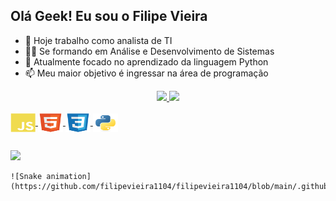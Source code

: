 ## Olá Geek! Eu sou o Filipe Vieira 
- 👀  Hoje trabalho  como analista de TI 
- 👩‍💻  Se formando  em Análise e Desenvolvimento de Sistemas 
- 🐍  Atualmente focado no aprendizado da linguagem Python            
- 📫  Meu maior objetivo é ingressar na área de programação 

<div align="center">
  <a href="https://github.com/filipevieira1104">
  <img height="180em" src="https://github-readme-stats.vercel.app/api?username=filipevieira1104&show_icons=true&theme=tokyonight&include_all_commits=true&count_private=true"/>
  <img height="180em" src="https://github-readme-stats.vercel.app/api/top-langs/?username=filipevieira1104&layout=compact&langs_count=7&theme=tokyonight"/>
</div>
<div style="display: inline_block"><br>
  <img align="center" alt="Js" height="30" width="40" src="https://raw.githubusercontent.com/devicons/devicon/master/icons/javascript/javascript-plain.svg">
  <img align="center" alt="HTML" height="30" width="40" src="https://raw.githubusercontent.com/devicons/devicon/master/icons/html5/html5-original.svg">
  <img align="center" alt="CSS" height="30" width="40" src="https://raw.githubusercontent.com/devicons/devicon/master/icons/css3/css3-original.svg">
  <img align="center" alt="Python" height="30" width="40" src="https://raw.githubusercontent.com/devicons/devicon/master/icons/python/python-original.svg">
  </div>
  
  ##
 <a href="https://www.linkedin.com/in/https://www.linkedin.com/in/filipe-vieira-de-paula-121818139/" target="_blank"><img src="https://img.shields.io/badge/-LinkedIn-%230077B5?style=for-the-badge&logo=linkedin&logoColor=white" target="_blank"></a> 
 
    ![Snake animation](https://github.com/filipevieira1104/filipevieira1104/blob/main/.github/workflows/cobrinha.yml)
 
</div>
